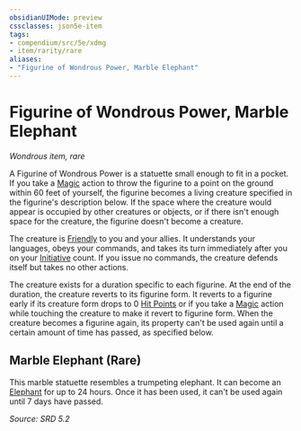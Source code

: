 ```yaml
---
obsidianUIMode: preview
cssclasses: json5e-item
tags:
- compendium/src/5e/xdmg
- item/rarity/rare
aliases: 
- "Figurine of Wondrous Power, Marble Elephant"
---
```

# Figurine of Wondrous Power, Marble Elephant
*Wondrous item, rare*  


A Figurine of Wondrous Power is a statuette small enough to fit in a pocket. If you take a [Magic](actions.md#Magic) action to throw the figurine to a point on the ground within 60 feet of yourself, the figurine becomes a living creature specified in the figurine's description below. If the space where the creature would appear is occupied by other creatures or objects, or if there isn't enough space for the creature, the figurine doesn't become a creature.

The creature is [Friendly](friendly-attitude-xphb.md) to you and your allies. It understands your languages, obeys your commands, and takes its turn immediately after you on your [Initiative](initiative-xphb.md) count. If you issue no commands, the creature defends itself but takes no other actions.

The creature exists for a duration specific to each figurine. At the end of the duration, the creature reverts to its figurine form. It reverts to a figurine early if its creature form drops to 0 [Hit Points](hit-points-xphb.md) or if you take a [Magic](actions.md#Magic) action while touching the creature to make it revert to figurine form. When the creature becomes a figurine again, its property can't be used again until a certain amount of time has passed, as specified below.

## Marble Elephant (Rare)

This marble statuette resembles a trumpeting elephant. It can become an [Elephant](elephant-xmm.md) for up to 24 hours. Once it has been used, it can't be used again until 7 days have passed.

*Source: SRD 5.2*